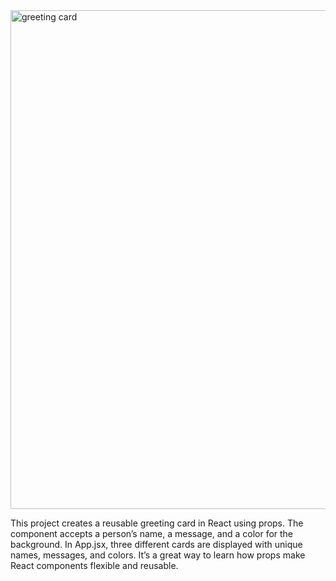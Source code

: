 
<img width="547" height="798" alt="greeting card" src="https://github.com/user-attachments/assets/f1311c32-1669-4f6d-84b3-64e518c62565" />



This project creates a reusable greeting card in React using props. The component accepts a person’s name, a message, and a color for the background. In App.jsx, three different cards are displayed with unique names, messages, and colors. It’s a great way to learn how props make React components flexible and reusable.
